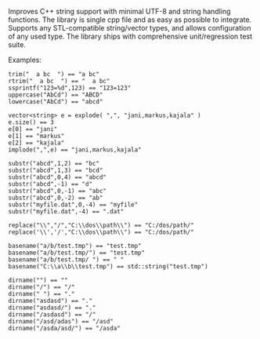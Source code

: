 Improves C++ string support with minimal UTF-8 and string handling functions. The library is single cpp file and as easy as possible to integrate. Supports any STL-compatible string/vector types, and allows configuration of any used type. The library ships with comprehensive unit/regression test suite.

Examples:

```
trim("  a bc  ") == "a bc"
rtrim("  a bc  ") == "  a bc"
ssprintf("123=%d",123) == "123=123"
uppercase("AbCd") == "ABCD"
lowercase("AbCd") == "abcd"

vector<string> e = explode( ",", "jani,markus,kajala" )
e.size() == 3
e[0] == "jani"
e[1] == "markus"
e[2] == "kajala"
implode(",",e) == "jani,markus,kajala"

substr("abcd",1,2) == "bc"
substr("abcd",1,3) == "bcd"
substr("abcd",0,4) == "abcd"
substr("abcd",-1) == "d"
substr("abcd",0,-1) == "abc"
substr("abcd",0,-2) == "ab"
substr("myfile.dat",0,-4) == "myfile"
substr("myfile.dat",-4) == ".dat"

replace("\\","/","C:\\dos\\path\\") == "C:/dos/path/"
replace('\\','/',"C:\\dos\\path\\") == "C:/dos/path/"

basename("a/b/test.tmp") == "test.tmp"
basename("a/b/test.tmp/") == "test.tmp"
basename("a/b/test.tmp/ ") == " "
basename("C:\\a\\b\\test.tmp") == std::string("test.tmp")

dirname("") == ""
dirname("/") == "/"
dirname(" ") == "."
dirname("asdasd") == "."
dirname("asdasd/") == "."
dirname("/asdasd") == "/"
dirname("/asd/adas") == "/asd"
dirname("/asda/asd/") == "/asda"
```